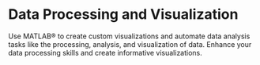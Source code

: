 # Data Processing and Visualization

Use MATLAB® to create custom visualizations and automate data analysis tasks like the processing, analysis, and visualization of data. Enhance your data processing skills and create informative visualizations.